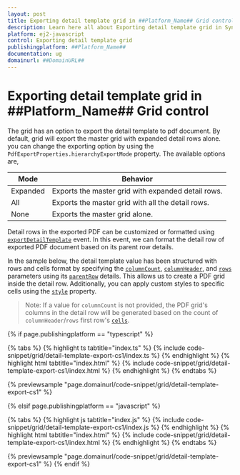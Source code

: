 ```yaml
---
layout: post
title: Exporting detail template grid in ##Platform_Name## Grid control | Syncfusion
description: Learn here all about Exporting detail template grid in Syncfusion ##Platform_Name## Grid control of Syncfusion Essential JS 2 and more.
platform: ej2-javascript
control: Exporting detail template grid 
publishingplatform: ##Platform_Name##
documentation: ug
domainurl: ##DomainURL##
---
```


# Exporting detail template grid in ##Platform_Name## Grid control

The grid has an option to export the detail template to pdf document. By default, grid will export the master grid with expanded detail rows alone. you can change the exporting option by using the `PdfExportProperties.hierarchyExportMode` property. The available options are,

| Mode     | Behavior    |
|----------|-------------|
| Expanded | Exports the master grid with expanded detail rows. |
| All      | Exports the master grid with all the detail rows. |
| None     | Exports the master grid alone. |

Detail rows in the exported PDF can be customized or formatted using [`exportDetailTemplate`](../../api/grid/#exportdetailtemplate) event. In this event, we can format the detail row of exported PDF document based on its parent row details.

In the sample below, the detail template value has been structured with rows and cells format by specifying the [`columnCount`](../../api/grid/detailTemplateProperties/#columncount), [`columnHeader`](../../api/grid/detailTemplateProperties/#columnheader), and [`rows`](../../api/grid/detailTemplateProperties/#rows) parameters using its [`parentRow`](../../api/grid/exportDetailTemplateEventArgs/#parentrow) details. This allows us to create a PDF grid inside the detail row. Additionally, you can apply custom styles to specific cells using the [`style`](../../api/grid/detailTemplateCell/#style) property.

>Note: If a value for `columnCount` is not provided, the PDF grid's columns in the detail row will be generated based on the count of `columnHeader`/`rows` first row's [`cells`](../../api/grid/detailTemplateRow/#cells).

{% if page.publishingplatform == "typescript" %}

 {% tabs %}
{% highlight ts tabtitle="index.ts" %}
{% include code-snippet/grid/detail-template-export-cs1/index.ts %}
{% endhighlight %}
{% highlight html tabtitle="index.html" %}
{% include code-snippet/grid/detail-template-export-cs1/index.html %}
{% endhighlight %}
{% endtabs %}
        
{% previewsample "page.domainurl/code-snippet/grid/detail-template-export-cs1" %}

{% elsif page.publishingplatform == "javascript" %}

{% tabs %}
{% highlight js tabtitle="index.js" %}
{% include code-snippet/grid/detail-template-export-cs1/index.js %}
{% endhighlight %}
{% highlight html tabtitle="index.html" %}
{% include code-snippet/grid/detail-template-export-cs1/index.html %}
{% endhighlight %}
{% endtabs %}

{% previewsample "page.domainurl/code-snippet/grid/detail-template-export-cs1" %}
{% endif %}
